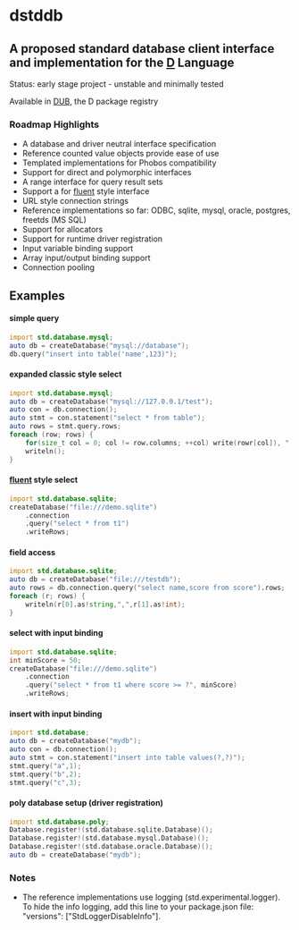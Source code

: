 # dstddb
## A proposed standard database client interface and implementation for the [D](http://dlang.org) Language

Status: early stage project - unstable and minimally tested

Available in [DUB](https://code.dlang.org/packages/dstddb), the D package registry

### Roadmap Highlights
- A database and driver neutral interface specification
- Reference counted value objects provide ease of use
- Templated implementations for Phobos compatibility 
- Support for direct and polymorphic interfaces
- A range interface for query result sets
- Support a for [fluent](http://en.wikipedia.org/wiki/Fluent_interface) style interface
- URL style connection strings
- Reference implementations so far: ODBC, sqlite, mysql, oracle, postgres, freetds (MS SQL)
- Support for allocators
- Support for runtime driver registration
- Input variable binding support
- Array input/output binding support
- Connection pooling

## Examples

#### simple query
```D
import std.database.mysql;
auto db = createDatabase("mysql://database");
db.query("insert into table('name',123)");
```

#### expanded classic style select
```D
import std.database.mysql;
auto db = createDatabase("mysql://127.0.0.1/test");
auto con = db.connection();
auto stmt = con.statement("select * from table");
auto rows = stmt.query.rows;
foreach (row; rows) {
    for(size_t col = 0; col != row.columns; ++col) write(rowr[col]), " ");
    writeln();
}

```
#### [fluent](http://en.wikipedia.org/wiki/Fluent_interface) style select
```D
import std.database.sqlite;
createDatabase("file:///demo.sqlite")
    .connection
    .query("select * from t1")
    .writeRows;
```

#### field access
```D
import std.database.sqlite;
auto db = createDatabase("file:///testdb");
auto rows = db.connection.query("select name,score from score").rows;
foreach (r; rows) {
    writeln(r[0].as!string,",",r[1].as!int);
}
```

#### select with input binding
```D
import std.database.sqlite;
int minScore = 50;
createDatabase("file:///demo.sqlite")
    .connection
    .query("select * from t1 where score >= ?", minScore)
    .writeRows;
```

#### insert with input binding
```D
import std.database;
auto db = createDatabase("mydb");
auto con = db.connection();
auto stmt = con.statement("insert into table values(?,?)");
stmt.query("a",1);
stmt.query("b",2);
stmt.query("c",3);
```

#### poly database setup (driver registration)
```D
import std.database.poly;
Database.register!(std.database.sqlite.Database)();
Database.register!(std.database.mysql.Database)();
Database.register!(std.database.oracle.Database)();
auto db = createDatabase("mydb");
```

### Notes

- The reference implementations use logging (std.experimental.logger). To hide the info logging, add this line to your package.json file: "versions": ["StdLoggerDisableInfo"].

